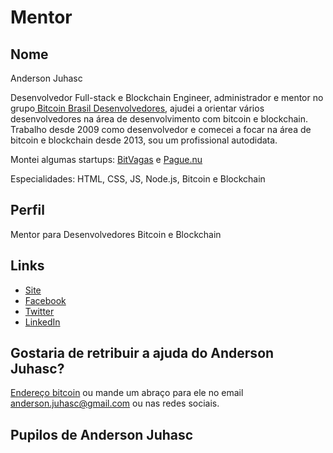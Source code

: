 # Mentor

## Nome

Anderson Juhasc

Desenvolvedor Full-stack e Blockchain Engineer, administrador e mentor no grupo[ Bitcoin Brasil Desenvolvedores](https://www.facebook.com/groups/btcbrdev), ajudei a orientar vários desenvolvedores na área de desenvolvimento com bitcoin e blockchain. Trabalho desde 2009 como desenvolvedor e comecei a focar na área de bitcoin e blockchain desde 2013, sou um profissional autodidata.

Montei algumas startups: [BitVagas](https://bitvagas.com/) e [Pague.nu](https://pague.nu/)

Especialidades: HTML, CSS, JS, Node.js, Bitcoin e Blockchain

## Perfil

Mentor para Desenvolvedores Bitcoin e Blockchain

## Links

* [Site](http://andersonjuhasc.com/)
* [Facebook](https://www.facebook.com/anderson.jhc)
* [Twitter](https://twitter.com/Anderson_Juhasc)
* [LinkedIn](https://www.linkedin.com/in/anderson-juhasc-3b35a714/)

## Gostaria de retribuir a ajuda do Anderson Juhasc?

[Endereço bitcoin](bitcoin:32hDGBp6CnVEuFBSQ9Xn9kfj3Z12XZFzFv) ou mande um abraço para ele no email anderson.juhasc@gmail.com ou nas redes sociais.

## Pupilos de Anderson Juhasc
